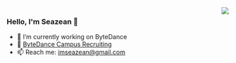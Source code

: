 <img align="right" src="https://github-readme-stats.vercel.app/api?username=Seazean&show_icons=true&icon_color=CE1D2D&text_color=718096&bg_color=ffffff&hide_title=true&hide=contribs" />

### Hello, I'm Seazean 👋


<!--
**Seazean/Seazean** is a ✨ _special_ ✨ repository because its `README.md` (this file) appears on your GitHub profile.

Here are some ideas to get you started:

- 🔭 I’m currently working on ...
- 🌱 I’m currently learning ...
- 👯 I’m looking to collaborate on ...
- 🤔 I’m looking for help with ...
- 💬 Ask me about ...
- 📫 How to reach me: ...
- 😄 Pronouns: ...
- ⚡ Fun fact: ...
-->
- 🌱 I’m currently working on ByteDance
- 🔭 [ByteDance Campus Recruiting](https://jobs.bytedance.com/campus/invite?referral_code=1VQUWCD)
- 📫 Reach me: imseazean@gmail.com


